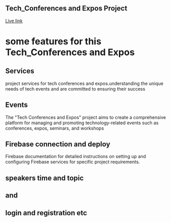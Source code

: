 ## Tech_Conferences and Expos Project

[Live link](https://tech-conferences-and-expos.web.app)


# some  features for this Tech_Conferences and Expos

## Services
 project services for tech conferences and expos.understanding the unique needs of tech events and are committed to ensuring their success

##  Events
The "Tech Conferences and Expos" project aims to create a comprehensive platform for managing and promoting technology-related events such as conferences, expos, seminars, and workshops
## Firebase connection and deploy
Firebase documentation for detailed instructions on setting up and configuring Firebase services for  specific project requirements.

## speakers time and topic 
## and
## login and registration etc 


